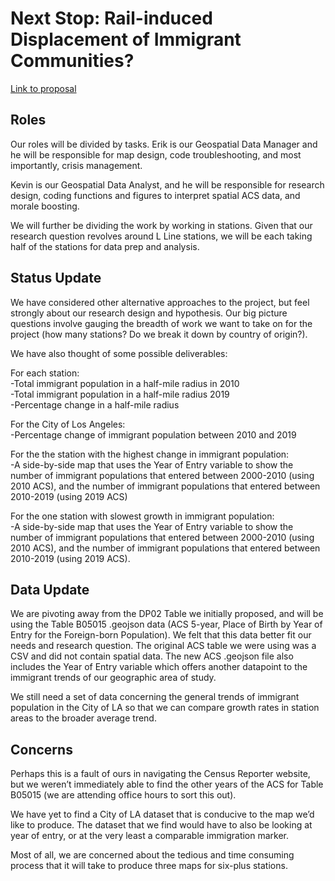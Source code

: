 # Next Stop: Rail-induced Displacement of Immigrant Communities?

[Link to proposal](https://github.com/erikfelix/group_project/blob/main/ProjectProposal.md)

## Roles

Our roles will be divided by tasks. Erik is our Geospatial Data Manager and he will be responsible for map design, code troubleshooting, and most importantly, crisis management. 

Kevin is our Geospatial Data Analyst, and he will be responsible for research design, coding functions and figures to interpret spatial ACS data, and morale boosting.

We will further be dividing the work by working in stations. Given that our research question revolves around L Line stations, we will be each taking half of the stations for data prep and analysis.

## Status Update

We have considered other alternative approaches to the project, but feel strongly about our research design and hypothesis. Our big picture questions involve gauging the breadth of work we want to take on for the project (how many stations? Do we break it down by country of origin?).

We have also thought of some possible deliverables:

For each station:  
-Total immigrant population in a half-mile radius in 2010  
-Total immigrant population in a half-mile radius 2019  
-Percentage change in a half-mile radius  

For the City of Los Angeles:  
-Percentage change of immigrant population between 2010 and 2019  

For the the station with the highest change in immigrant population:  
-A side-by-side map that uses the Year of Entry variable to show the number of  immigrant populations that entered between 2000-2010 (using 2010 ACS), and the number of  immigrant populations that entered between 2010-2019 (using 2019 ACS)  

For the one station with slowest growth in immigrant population:   
-A side-by-side map that uses the Year of Entry variable to show the number of immigrant populations that entered between 2000-2010 (using 2010 ACS), and the number of immigrant populations that entered between 2010-2019 (using 2019 ACS). 

## Data Update

We are pivoting away from the DP02 Table we initially proposed, and will be using the Table B05015 .geojson data (ACS 5-year, Place of Birth by Year of Entry for the Foreign-born Population). We felt that this data better fit our needs and research question. The original ACS table we were using was a CSV and did not contain spatial data. The new ACS .geojson file also includes the Year of Entry variable which offers another datapoint to the immigrant trends of our geographic area of study. 

We still need a set of data concerning the general trends of immigrant population in the City of LA so that we can compare growth rates in station areas to the broader average trend.

## Concerns

Perhaps this is a fault of ours in navigating the Census Reporter website, but we weren’t immediately able to find the other years of the ACS for Table B05015 (we are attending office hours to sort this out).

We have yet to find a City of LA dataset that is conducive to the map we’d like to produce. The dataset that we find would have to also be looking at year of entry, or at the very least a comparable immigration marker.

Most of all, we are concerned about the tedious and time consuming process that it will take to produce three maps for six-plus stations. 

